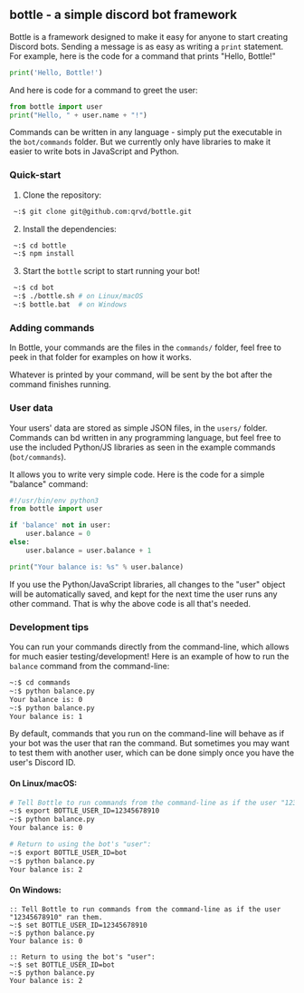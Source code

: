 ## bottle - a simple discord bot framework

Bottle is a framework designed to make it easy for anyone to start creating Discord bots.
Sending a message is as easy as writing a `print` statement. For example, here is the code for a command that
prints "Hello, Bottle!"

```python
print('Hello, Bottle!')
```

And here is code for a command to greet the user:
```python
from bottle import user
print("Hello, " + user.name + "!")
```

Commands can be written in any language - simply put the executable in the `bot/commands` folder.
But we currently only have libraries to make it easier to write bots in JavaScript and Python.

### Quick-start

1. Clone the repository:
```bash
 ~:$ git clone git@github.com:qrvd/bottle.git
```

2. Install the dependencies:

```bash
 ~:$ cd bottle
 ~:$ npm install
```

3. Start the `bottle` script to start running your bot!

```bash
 ~:$ cd bot
 ~:$ ./bottle.sh # on Linux/macOS
 ~:$ bottle.bat  # on Windows
```

### Adding commands

In Bottle, your commands are the files in the `commands/` folder, feel free
to peek in that folder for examples on how it works.

Whatever is printed by your command, will be sent by the bot after the command
finishes running.

### User data

Your users' data are stored as simple JSON files, in the `users/` folder.
Commands can bd written in any programming language, but feel free to use
the included Python/JS libraries as seen in the example commands (`bot/commands`).

It allows you to write very simple code. Here is the code for a simple "balance" command:

```python
#!/usr/bin/env python3
from bottle import user

if 'balance' not in user:
    user.balance = 0
else:
    user.balance = user.balance + 1

print("Your balance is: %s" % user.balance)
```

If you use the Python/JavaScript libraries, all changes to the "user" object will be automatically saved,
and kept for the next time the user runs any other command. That is why the above code is
all that's needed.

### Development tips

You can run your commands directly from the command-line,
which allows for much easier testing/development! Here is an example
of how to run the `balance` command from the command-line:

```bash
~:$ cd commands
~:$ python balance.py
Your balance is: 0
~:$ python balance.py
Your balance is: 1
```

By default, commands that you run on the command-line will behave as if your bot
was the user that ran the command. But sometimes you may want to test them with another user,
which can be done simply once you have the user's Discord ID.

#### On Linux/macOS:

```bash
# Tell Bottle to run commands from the command-line as if the user "12345678910" ran them.
~:$ export BOTTLE_USER_ID=12345678910 
~:$ python balance.py
Your balance is: 0

# Return to using the bot's "user":
~:$ export BOTTLE_USER_ID=bot
~:$ python balance.py
Your balance is: 2
```

#### On Windows:

```batch
:: Tell Bottle to run commands from the command-line as if the user "12345678910" ran them.
~:$ set BOTTLE_USER_ID=12345678910
~:$ python balance.py 
Your balance is: 0

:: Return to using the bot's "user":
~:$ set BOTTLE_USER_ID=bot
~:$ python balance.py
Your balance is: 2
```
